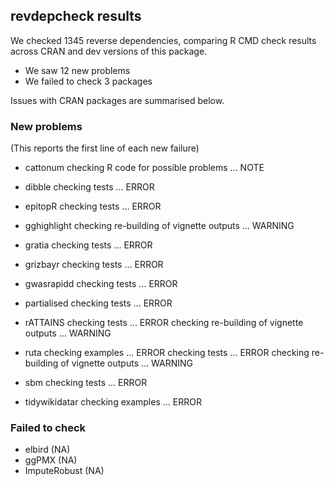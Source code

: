 ## revdepcheck results

We checked 1345 reverse dependencies, comparing R CMD check results across CRAN and dev versions of this package.

 * We saw 12 new problems
 * We failed to check 3 packages

Issues with CRAN packages are summarised below.

### New problems
(This reports the first line of each new failure)

* cattonum
  checking R code for possible problems ... NOTE

* dibble
  checking tests ... ERROR

* epitopR
  checking tests ... ERROR

* gghighlight
  checking re-building of vignette outputs ... WARNING

* gratia
  checking tests ... ERROR

* grizbayr
  checking tests ... ERROR

* gwasrapidd
  checking tests ... ERROR

* partialised
  checking tests ... ERROR

* rATTAINS
  checking tests ... ERROR
  checking re-building of vignette outputs ... WARNING

* ruta
  checking examples ... ERROR
  checking tests ... ERROR
  checking re-building of vignette outputs ... WARNING

* sbm
  checking tests ... ERROR

* tidywikidatar
  checking examples ... ERROR

### Failed to check

* elbird       (NA)
* ggPMX        (NA)
* ImputeRobust (NA)
